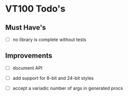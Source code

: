 # VT100 Todo's

## Must Have's 

- [ ] no library is complete without tests

## Improvements

- [ ] document API
- [ ] add support for 8-bit and 24-bit styles
- [ ] accept a variadic number of args in generated procs

